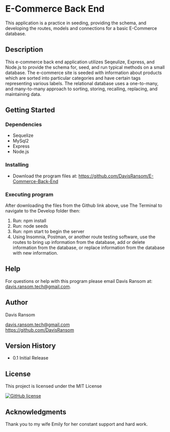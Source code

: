 # E-Commerce Back End

This application is a practice in seeding, providing the schema, and developing the routes, models and connections for a basic E-Commerce database. 

## Description

This e-commerce back end application utilizes Seqeulize, Express, and Node.js to provide the schema for, seed, and run typical methods on a small database. The e-commerce site is seeded with information about products which are sorted into particular categories and have certain tags representing various labels. The relational database uses a one-to-many, and many-to-many approach to sorting, storing, recalling, replacing, and maintaining data.

## Getting Started

### Dependencies

* Sequelize
* MySql2
* Express
* Node.js

### Installing

* Download the program files at: https://github.com/DavisRansom/E-Commerce-Back-End


### Executing program

After downloading the files from the Github link above, 
use The Terminal to navigate to the Develop folder then:

1. Run: npm install
2. Run: node seeds
3. Run: npm start to begin the server
4. Using Insomnia, Postman, or another route testing software, use the routes to bring up information from the database, add or delete information from the database, or replace information from the database with new information.

## Help

For questions or help with this program please email Davis Ransom at: davis.ransom.tech@gmail.com.

## Author
Davis Ransom

[davis.ransom.tech@gmail.com]()
<br>
https://github.com/DavisRansom
## Version History
* 0.1 Initial Release

## License

This project is licensed under the MIT License 

[![GitHub license](https://img.shields.io/github/license/Naereen/StrapDown.js.svg)](https://github.com/Naereen/StrapDown.js/blob/master/LICENSE)

## Acknowledgments

Thank you to my wife Emily for her constant support and hard work.